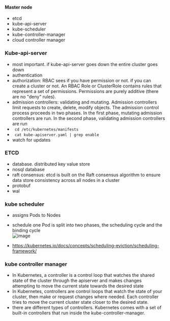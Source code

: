 
#### Master node
- etcd
- kube-api-server
- kube-scheduler
- kube-controller-manager
- cloud controller manager


### Kube-api-server
- most important. if kube-api-server goes down the entire cluster goes down
- authentication
- authorization: RBAC sees if you have permission or not. if you can create a cluster or not. An RBAC Role or ClusterRole contains rules that represent a set of permissions. Permissions are purely additive (there are no "deny" rules).
- admission controllers: validating and mutating. Admission controllers limit requests to create, delete, modify objects. The admission control process proceeds in two phases. In the first phase, mutating admission controllers are run. In the second phase, validating admission controllers are run
- ``` cd /etc/kubernetes/manifests```
- ``` cat kube-apiserver.yaml | grep enable```
- watch for updates

### ETCD
- database. distributed key value store
- nosql database
- raft consensus: etcd is built on the Raft consensus algorithm to ensure data store consistency across all nodes in a cluster
- protobuf
- wal

### kube scheduler
-  assigns Pods to Nodes
-  schedule one Pod is split into two phases, the scheduling cycle and the binding cycle <br/>
  ![image](https://github.com/zainabmirkar/100DaysOfDevOps/assets/85761276/55012db3-7b7e-4127-99d2-0aca90c2df3f)

- https://kubernetes.io/docs/concepts/scheduling-eviction/scheduling-framework/

### kube controller manager
- In Kubernetes, a controller is a control loop that watches the shared state of the cluster through the apiserver and makes changes attempting to move the current state towards the desired state
- In Kubernetes, controllers are control loops that watch the state of your cluster, then make or request changes where needed. Each controller tries to move the current cluster state closer to the desired state.
- there are different types of controllers. Kubernetes comes with a set of built-in controllers that run inside the kube-controller-manager.
